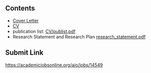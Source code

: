 ## Contents
* [Cover Letter](coverletter.txt)
* [CV](https://github.com/GiggleLiu/CV/blob/master/cv.pdf)
* publication list: [CV/publist.pdf](https://github.com/GiggleLiu/CV/blob/master/publist.pdf)
* Research Statement and Research Plan
[research_statement.pdf](research_statement.pdf)

## Submit Link

https://academicjobsonline.org/ajo/jobs/14549
